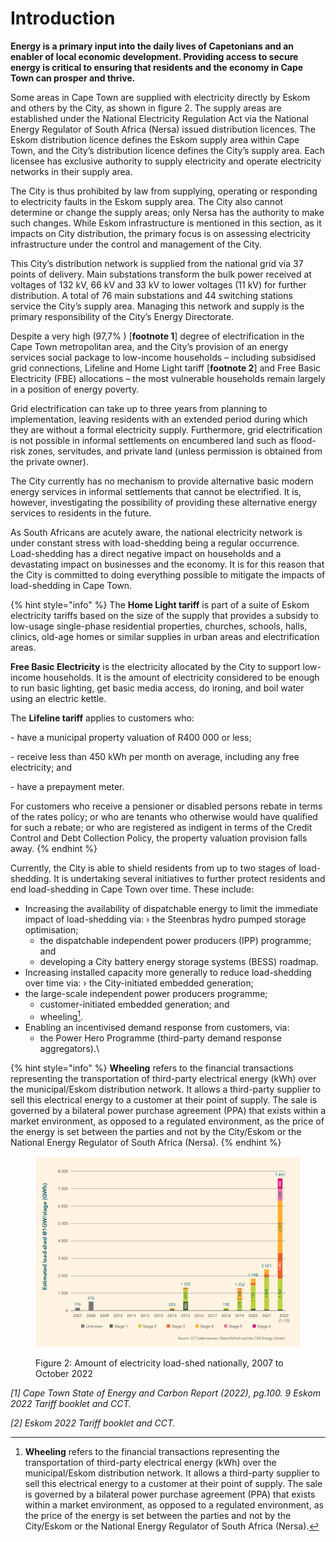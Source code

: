 # Introduction

**Energy is a primary input into the daily lives of Capetonians and an enabler of local economic development. Providing access to secure energy is critical to ensuring that residents and the economy in Cape Town can prosper and thrive.**

Some areas in Cape Town are supplied with electricity directly by Eskom and others by the City, as shown in figure 2. The supply areas are established under the National Electricity Regulation Act via the National Energy Regulator of South Africa (Nersa) issued distribution licences. The Eskom distribution licence defines the Eskom supply area within Cape Town, and the City’s distribution licence defines the City’s supply area. Each licensee has exclusive authority to supply electricity and operate electricity networks in their supply area.

The City is thus prohibited by law from supplying, operating or responding to electricity faults in the Eskom supply area. The City also cannot determine or change the supply areas; only Nersa has the authority to make such changes. While Eskom infrastructure is mentioned in this section, as it impacts on City distribution, the primary focus is on assessing electricity infrastructure under the control and management of the City.

This City’s distribution network is supplied from the national grid via 37 points of delivery. Main substations transform the bulk power received at voltages of 132 kV, 66 kV and 33 kV to lower voltages (11 kV) for further distribution. A total of 76 main substations and 44 switching stations service the City’s supply area. Managing this network and supply is the primary responsibility of the City’s Energy Directorate.

Despite a very high (97,7% ) \[**footnote 1**] degree of electrification in the Cape Town metropolitan area, and the City’s provision of an energy services social package to low-income households – including subsidised grid connections, Lifeline and Home Light tariff \[**footnote 2**] and Free Basic Electricity (FBE) allocations – the most vulnerable households remain largely in a position of energy poverty.

Grid electrification can take up to three years from planning to implementation, leaving residents with an extended period during which they are without a formal electricity supply. Furthermore, grid electrification is not possible in informal settlements on encumbered land such as flood-risk zones, servitudes, and private land (unless permission is obtained from the private owner).

The City currently has no mechanism to provide alternative basic modern energy services in informal settlements that cannot be electrified. It is, however, investigating the possibility of providing these alternative energy services to residents in the future.

As South Africans are acutely aware, the national electricity network is under constant stress with load-shedding being a regular occurrence. Load-shedding has a direct negative impact on households and a devastating impact on businesses and the economy. It is for this reason that the City is committed to doing everything possible to mitigate the impacts of load-shedding in Cape Town.

{% hint style="info" %}
The **Home Light tariff** is part of a suite of Eskom electricity tariffs based on the size of the supply that provides a subsidy to low-usage single-phase residential properties, churches, schools, halls, clinics, old-age homes or similar supplies in urban areas and electrification areas.

**Free Basic Electricity** is the electricity allocated by the City to support low-income households. It is the amount of electricity considered to be enough to run basic lighting, get basic media access, do ironing, and boil water using an electric kettle.

The **Lifeline tariff** applies to customers who:

\-  have a municipal property valuation of R400 000 or less;

\-  receive less than 450 kWh per month on average, including any free electricity; and&#x20;

\-   have a prepayment meter.

For customers who receive a pensioner or disabled persons rebate in terms of the rates policy; or who are tenants who otherwise would have qualified for such a rebate; or who are registered as indigent in terms of the Credit Control and Debt Collection Policy, the property valuation provision falls away.
{% endhint %}

Currently, the City is able to shield residents from up to two stages of load-shedding. It is undertaking several initiatives to further protect residents and end load-shedding in Cape Town over time. These include:

* Increasing the availability of dispatchable energy to limit the immediate impact of load-shedding via: › the Steenbras hydro pumped storage optimisation;
  * the dispatchable independent power producers (IPP) programme; and
  * developing a City battery energy storage systems (BESS) roadmap.
* Increasing installed capacity more generally to reduce load-shedding over time via: ›        the City-initiated embedded generation;
* the large-scale independent power producers programme;
  * customer-initiated embedded generation; and
  * wheeling[^1].
* Enabling an incentivised demand response from customers, via:
  * the Power Hero Programme (third-party demand response aggregators).\


{% hint style="info" %}
**Wheeling** refers to the financial transactions representing the transportation of third-party electrical energy (kWh) over the municipal/Eskom distribution network. It allows a third-party supplier to sell this electrical energy to a customer at their point of supply. The sale is governed by a bilateral power purchase agreement (PPA) that exists within a market environment, as opposed to a regulated environment, as the price of the energy is set between the parties and not by the City/Eskom or the National Energy Regulator of South Africa (Nersa).
{% endhint %}

<figure><img src="../.gitbook/assets/image (59).png" alt=""><figcaption><p>Figure 2: Amount of electricity load-shed nationally, 2007 to October 2022</p></figcaption></figure>

_\[1] Cape Town State of Energy and Carbon Report (2022), pg.100. 9 Eskom 2022 Tariff booklet and CCT._

_\[2] Eskom 2022 Tariff booklet and CCT._

[^1]: **Wheeling** refers to the financial transactions representing the transportation of third-party electrical energy (kWh) over the municipal/Eskom distribution network. It allows a third-party supplier to sell this electrical energy to a customer at their point of supply. The sale is governed by a bilateral power purchase agreement (PPA) that exists within a market environment, as opposed to a regulated environment, as the price of the energy is set between the parties and not by the City/Eskom or the National Energy Regulator of South Africa (Nersa).
